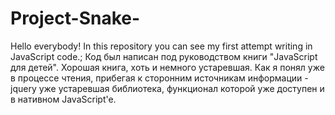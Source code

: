 # Project-Snake-

Hello everybody! In this repository you can see my first attempt writing in JavaScript code.;
Код был написан под руководством книги "JavaScript для детей". Хорошая книга, хоть и немного устаревшая. Как я понял уже в процессе чтения, прибегая к сторонним источникам 
информации - jquery уже устаревшая библиотека, функционал которой уже доступен и в нативном JavaScript'e.
